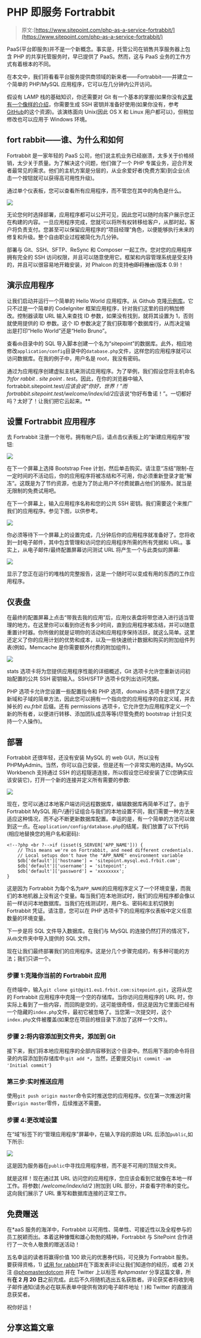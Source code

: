 # PHP 即服务 Fortrabbit

> 原文:[https://www.sitepoint.com/php-as-a-service-fortrabbit/](https://www.sitepoint.com/php-as-a-service-fortrabbit/)

PaaS(平台即服务)并不是一个新概念。事实是，托管公司在销售共享服务器上包含 PHP 的共享托管服务时，早已提供了 PaaS。然而，这与 PaaS 业务的工作方式有着根本的不同。

在本文中，我们将看看平台服务提供商领域的新来者——Fortrabbit——并建立一个简单的 PHP/MySQL 应用程序，它可以在几分钟内公开访问。

假设有 LAMP 栈的基础知识，你还需要对 Git 有一个基本的掌握(如果你没有[这里有一个像样的介绍](http://try.github.com/levels/1/challenges/1 "Code School - Try Git")，你需要生成 SSH 密钥并准备好使用(如果你没有，参考[GitHub](https://help.github.com/articles/generating-ssh-keys "Generating SSH Keys - github:help")的这个资源)。该演练面向 Unix(因此 OS X 和 Linux 用户都可以)，但稍加修改也可以应用于 Windows 环境。

## fort rabbit——谁、为什么和如何

Fortrabbit 是一家年轻的 PaaS 公司，他们说主机业务已经崩溃，太多关于价格倾销，太少关于质量。为了解决这个问题，他们做了一个 PHP 专属业务，迎合开发者最常见的需求。他们的主机方案是分层的，从业余爱好者(免费方案)到企业(点击一个按钮就可以获得高可用性升级)。

通过单个仪表板，您可以查看所有应用程序，而不管您在其中的角色是什么。

![](../Images/ebd692c5bc672478f9114aed28c862d8.png)

无论您何时选择部署，应用程序都可以公开可见，因此您可以随时向客户展示您正在构建的内容。一旦应用程序完成，您就可以将所有权转移给客户，从那时起，客户将负责支付。您甚至可以保留应用程序的“项目经理”角色，以便能够执行未来的修复和升级。整个自由职业过程被简化为几分钟。

部署与 Git、SSH、SFTP、ReSync 和 Composer 一起工作。您对您的应用程序拥有完全的 SSH 访问权限，并且可以随意使用它。框架和内容管理系统是受支持的，并且可以很容易地开箱安装，对 Phalcon 的支持~~也即将推出~~(版本 0.9)！

## 演示应用程序

让我们启动并运行一个简单的 Hello World 应用程序。从 Github 克隆[示例库](https://github.com/phpmasterdotcom/PHPAsAServiceFortrabbit "phpmasterdotcom/PHPAsAServiceFortrabbit - GitHub")。它只不过是一个简单的 CodeIgniter 框架应用程序，针对我们这里的目的稍加修改。控制器读取 URL 输入来查找 ID 参数，如果没有找到，就将其设置为 1，否则就使用提供的 ID 参数。这个 ID 参数决定了我们获取哪个数据库行，从而决定输出是打印“Hello World”还是“Hello Bruno”。

查看`db`目录中的 SQL 导入脚本创建一个名为“sitepoint”的数据库。此外，相应地修改`application/config`目录中的`database.php`文件，这样您的应用程序就可以访问数据库。在我的例子中，用户名是 root，我没有密码。

通过为应用程序创建虚拟主机来测试应用程序。为了举例，我们假设您将主机命名为*for rabbit . site point . test*。因此，在你的浏览器中输入 fortrabbit.sitepoint.test/*应该会说“你好，世界！”而 fortrabbit.sitepoint.test/welcome/index/id/2*应该说“你好布鲁诺！”。一切都好吗？太好了！让我们把它云起来。**

## 设置 Fortrabbit 应用程序

去 Fortrabbit 注册一个账号。拥有帐户后，请点击仪表板上的“新建应用程序”按钮:

![](../Images/26918e37a4d1284e4a1afc724f6ec322.png)

在下一个屏幕上选择 Bootstrap Free 计划，然后单击购买。请注意“冻结”限制-在一定时间的不活动后，你的应用程序将被冻结和不可用，你必须重新登录才能“解冻”。这既是为了节约资源，也是为了防止用户不付费就霸占他们的服务。就当是无限制的免费试用吧。

在下一个屏幕上，输入应用程序名称和您的公共 SSH 密钥。我们需要这个来推广我们的应用程序。参见下图，以供参考。

![](../Images/508615bc75309d31175fd4ad08763f88.png)

你必须等待下一个屏幕上的设置完成，几分钟后你的应用程序就准备好了。您将收到一封电子邮件，其中包含管理和访问您的应用程序所需的所有凭据和 URL。事实上，从电子邮件/最终配置屏幕访问测试 URL 将产生一个与此类似的屏幕:

![](../Images/7f57b94816c9dd38c72579773b266f30.png)

显示了您正在运行的堆栈的完整报告，这是一个随时可以变成有用的东西的工作应用程序。

## 仪表盘

在最终的配置屏幕上点击“带我去我的应用”后，应用仪表盘将带您进入进行适当管理的地方。在这里你可以看到你还有多少时间，直到应用程序被冻结，并可以随意重置计时器。你所做的就是证明你的活动和应用程序保持活跃，就这么简单。这里还定义了你的应用计划的优势和成本，以及一些快速统计数据和购买的附加组件列表(例如，Memcache 是你需要额外付费的附加组件)。

![](../Images/8102c1ad1a12b46e47df202e5f891068.png)

stats 选项卡将为您提供应用程序性能的详细概述，Git 选项卡允许您重新访问初始配置的公共 SSH 密钥输入。SSH/SFTP 选项卡仅列出访问凭据。

PHP 选项卡允许您设置一些配置指令和 PHP 选项，domains 选项卡提供了定义新域和子域的简单方法，因此您可以拥有一个指向您的应用程序的自定义域，并去掉长的 *eu.frbit* 后缀。还有 permissions 选项卡，它允许您为应用程序定义一个新的所有者，以便进行转移、添加团队成员等等(尽管免费的 bootstrap 计划只支持一个人操作)。

## 部署

Fortrabbit 还很年轻，还没有安装 MySQL 的 web GUI，所以没有 PHPMyAdmin。当然，你可以自己安装，但是还有一个非常实用的选择。MySQL Workbench 支持通过 SSH 的远程隧道连接，所以假设您已经安装了它(您确实应该安装它)，打开一个新的连接并定义所有需要的参数:

![](../Images/579aee3dbc9558de35139a691b5470c6.png)

现在，您可以通过本地客户端访问远程数据库，编辑数据库再简单不过了。由于 Fortrabbit MySQL 用户/通行证组合与我们的本地设置不同，我们需要一种方法来适应这种情况，而不必不断更新数据库配置。幸运的是，有一个简单的方法可以做到这一点。在`application/config/database.php`的结尾，我们放置了以下代码(相应地替换您的用户名和密码):

```
<!--?php <br ?-->if (isset($_SERVER['APP_NAME'])) {
    // This means we're on Fortrabbit, and need different credentials.
    // Local setups don't have the "APP_NAME" environment variable
    $db['default']['hostname'] = 'sitepoint.mysql.eu1.frbit.com';
    $db['default']['username'] = 'sitepoint';
    $db['default']['password'] = 'xxxxxxxx';
}
```

这是因为 Fortrabbit 为每个名为`APP_NAME`的应用程序定义了一个环境变量，而我们的本地机器上没有这个变量。每当我们在本地测试时，我们的应用程序都会像以前一样访问本地数据库。当我们在线测试时，用户名、密码和主机切换到 Fortrabbit 凭证。请注意，您可以在 PHP 选项卡下的应用程序仪表板中定义任意数量的环境变量。

下一步是将 SQL 文件导入数据库。在我们与 MySQL 的连接仍然打开的情况下，从`db`文件夹中导入提供的 SQL 文件。

现在让我们最终部署我们的应用程序。这是分几个步骤完成的，有多种可能的方法；我们只讲一个。

### 步骤 1:克隆你当前的 Fortrabbit 应用

在终端中，输入`git clone git@git1.eu1.frbit.com:sitepoint.git`，这将从您的 Fortrabbit 应用程序中克隆一个空的存储库。当你访问应用程序的 URL 时，你实际上看到了一些内容，而回购是空的，这可能很奇怪，但这是因为它里面已经有一个隐藏的`index.php`文件，最初它被忽略了。当您第一次提交时，这个`index.php`文件被覆盖(如果您在项目的根目录下添加了这样一个文件)。

### 步骤 2:将内容添加到文件夹，添加到 Git

接下来，我们将本地应用程序的全部内容移到这个目录中。然后用下面的命令将目录的内容添加到存储库中:`git add *`，当然，还要提交(`git commit -am 'Initial commit'`)

### 第三步:实时推送应用

使用`git push origin master`命令实时推送您的应用程序。仅在第一次推送时需要`origin master`零件，后续推送不需要。

### 步骤 4:更改域设置

在“域”标签下的“管理应用程序”屏幕中，在输入字段的原始 URL 后添加`public`,如下所示:

![](../Images/fd16b39c7c7aac1eeb4d9605df159a37.png)

这是因为服务器在`public`中寻找应用程序根，而不是不可用的顶层文件夹。

就是这样！现在通过其 URL 访问您的应用程序，您应该会看到它就像在本地一样工作。将参数( */welcome/index/id/2* )附加到 URL 部分，并查看字符串的变化。这向我们展示了 URL 重写和数据库连接的正常工作。

## 免费赠送

在*aaS 服务的海洋中，Fortrabbit 以可用性、简单性、可接近性以及全程参与的员工脱颖而出。本着这种慷慨和雄心勃勃的精神，Fortrabbit 与 SitePoint 合作进行了一次令人敬畏的赠送活动！

五名幸运的读者将赢得价值 100 欧元的优惠券代码，可兑换为 Fortrabbit 服务。要获得资格，1) [试用 for rabbit](http://fortrabbit.com/)并在下面发表评论让我们知道你的经历，或者 2)关注 [@phpmasterdotcom](https://twitter.com/phpmasterdotcom) 并在 Twitter 上以标签 *#phpmaster* 分享这篇文章，所有**在 2 月 20 日**之前完成。此后不久将随机选出五名获胜者。评论获奖者将收到电子邮件通知(请务必在联系表单中提供有效的电子邮件地址！)和 Twitter 的直接消息获奖者。

祝你好运！

## 分享这篇文章